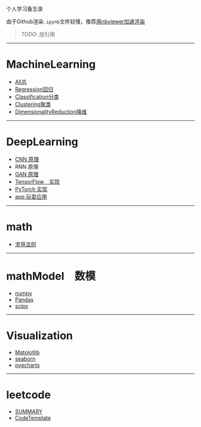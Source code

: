 个人学习备忘录

由于Github渲染`.ipynb`文件较慢，推荐[用nbviewer加速渲染](http://nbviewer.jupyter.org/github/LinXueyuanStdio/notes/tree/master/)

> *TODO*: 加引用

------
# MachineLearning
- [All总](http://nbviewer.jupyter.org/github/LinXueyuanStdio/notes/blob/master/MachineLearning/machine-learning.ipynb)
- [Regression回归](http://nbviewer.jupyter.org/github/LinXueyuanStdio/notes/blob/master/MachineLearning/0.Regression%E5%9B%9E%E5%BD%92.ipynb)
- [Classification分类](http://nbviewer.jupyter.org/github/LinXueyuanStdio/notes/blob/master/MachineLearning/1.Classification%E5%88%86%E7%B1%BB.ipynb)
- [Clustering聚类](http://nbviewer.jupyter.org/github/LinXueyuanStdio/notes/blob/master/MachineLearning/2.Clustering%E8%81%9A%E7%B1%BB.ipynb)
- [DimensionalityReduction降维](http://nbviewer.jupyter.org/github/LinXueyuanStdio/notes/blob/master/MachineLearning/3.DimensionalityReduction%E9%99%8D%E7%BB%B4.ipynb)

------
# DeepLearning
- [CNN 原理](http://nbviewer.jupyter.org/github/LinXueyuanStdio/notes/blob/master/DeepLearning/CNN/CNN.ipynb)
- RNN 原理
- [GAN 原理](http://nbviewer.jupyter.org/github/LinXueyuanStdio/notes/blob/master/DeepLearning/GAN/GAN.ipynb)
- [TensorFlow　实现](http://nbviewer.jupyter.org/github/LinXueyuanStdio/notes/blob/master/DeepLearning/TensorFlow/Tensorflow.ipynb)
- [PyTorch 实现](http://nbviewer.jupyter.org/github/LinXueyuanStdio/notes/blob/master/DeepLearning/PyTorch/PyTorch.ipynb)
- [app 玩耍应用](http://nbviewer.jupyter.org/github/LinXueyuanStdio/notes/tree/master/DeepLearning/app/)

------
# math
- [求导法则](http://nbviewer.jupyter.org/github/LinXueyuanStdio/notes/blob/master/math/%E6%B1%82%E5%AF%BC%E6%B3%95%E5%88%99.ipynb)

------
# mathModel　数模
- [numpy](http://nbviewer.jupyter.org/github/LinXueyuanStdio/notes/blob/master/mathModel/numpy.ipynb)
- [Pandas](http://nbviewer.jupyter.org/github/LinXueyuanStdio/notes/blob/master/mathModel/Pandas.ipynb)
- [scipy](http://nbviewer.jupyter.org/github/LinXueyuanStdio/notes/blob/master/mathModel/scipy.ipynb)

------
# Visualization
- [Matplotlib](http://nbviewer.jupyter.org/github/LinXueyuanStdio/notes/tree/master/Visualization/Matplotlib)
- [seaborn](http://nbviewer.jupyter.org/github/LinXueyuanStdio/notes/tree/master/Visualization/seaborn)
- [pyecharts](http://nbviewer.jupyter.org/github/LinXueyuanStdio/notes/tree/master/Visualization/pyecharts)

------
# leetcode
- [SUMMARY](http://nbviewer.jupyter.org/github/LinXueyuanStdio/notes/blob/master/leetcode/SUMMARY.ipynb)
- [CodeTemplate](http://nbviewer.jupyter.org/github/LinXueyuanStdio/notes/blob/master/leetcode/CodeTemplate.ipynb)





